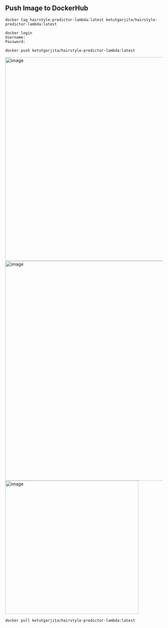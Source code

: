 ## Push Image to DockerHub 

```
docker tag hairstyle-predictor-lambda:latest ketutgarjita/hairstyle-predictor-lambda:latest

docker login
Username:
Password: 

docker push ketutgarjita/hairstyle-predictor-lambda:latest
```

<img width="651" alt="image" src="https://github.com/user-attachments/assets/c77ad91c-e999-4c5f-8763-32d2fe0bd2c8">

<img width="702" alt="image" src="https://github.com/user-attachments/assets/8381e895-d236-467e-82e1-11b11df70ac2">

<img width="426" alt="image" src="https://github.com/user-attachments/assets/caef97a6-1e07-475d-adfb-ee24174a0dff">

```
docker pull ketutgarjita/hairstyle-predictor-lambda:latest
```
